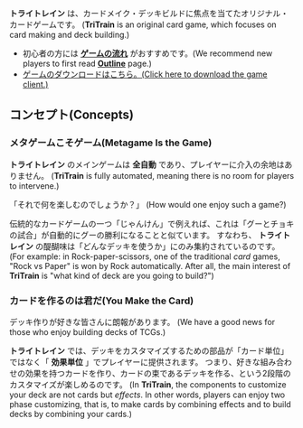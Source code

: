 **トライトレイン** は、カードメイク・デッキビルドに焦点を当てたオリジナル・カードゲームです。
(**TriTrain** is an original card game, which focuses on card making and deck building.)

* 初心者の方には **[ゲームの流れ](ゲームの流れ(Outline))** がおすすめです。(We recommend new players to first read **[Outline](ゲームの流れ(Outline))** page.)
* [ゲームのダウンロードはこちら。(Click here to download the game client.)](https://github.com/vain0/tritrain_fs/releases/latest)

## コンセプト(Concepts)
### メタゲームこそゲーム(Metagame Is the Game)
**トライトレイン** のメインゲームは **全自動** であり、プレイヤーに介入の余地はありません。
(**TriTrain** is fully automated, meaning there is no room for players to intervene.)

「それで何を楽しむのでしょうか？」
(How would one enjoy such a game?)

伝統的なカードゲームの一つ「じゃんけん」で例えれば、これは「グーとチョキの試合」が自動的にグーの勝利になることと似ています。
すなわち、 **トライトレイン** の醍醐味は「どんなデッキを使うか」にのみ集約されているのです。
(For example: in Rock-paper-scissors, one of the traditional *card* games, "Rock vs Paper" is won by Rock automatically.
After all, the main interest of **TriTrain** is "what kind of deck are you going to build?")

### カードを作るのは君だ(You Make the Card)
デッキ作りが好きな皆さんに朗報があります。
(We have a good news for those who enjoy building decks of TCGs.)

**トライトレイン** では、デッキをカスタマイズするための部品が「カード単位」ではなく「 **効果単位** 」でプレイヤーに提供されます。
つまり、好きな組み合わせの効果を持つカードを作り、カードの束であるデッキを作る、という2段階のカスタマイズが楽しめるのです。
(In **TriTrain**, the components to customize your deck are not cards but *effects*.
In other words, players can enjoy two phase customizing, that is, to make cards by combining effects and to build decks by combining your cards.)